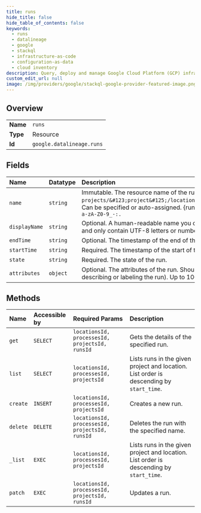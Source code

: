 ```yaml
---
title: runs
hide_title: false
hide_table_of_contents: false
keywords:
  - runs
  - datalineage
  - google    
  - stackql
  - infrastructure-as-code
  - configuration-as-data
  - cloud inventory
description: Query, deploy and manage Google Cloud Platform (GCP) infrastructure and resources using SQL
custom_edit_url: null
image: /img/providers/google/stackql-google-provider-featured-image.png
---
```

  
    

## Overview
<table><tbody>
<tr><td><b>Name</b></td><td><code>runs</code></td></tr>
<tr><td><b>Type</b></td><td>Resource</td></tr>
<tr><td><b>Id</b></td><td><code>google.datalineage.runs</code></td></tr>
</tbody></table>

## Fields
| Name | Datatype | Description |
|:-----|:---------|:------------|
| `name` | `string` | Immutable. The resource name of the run. Format: `projects/&#123;project&#125;/locations/&#123;location&#125;/processes/&#123;process&#125;/runs/&#123;run&#125;`. Can be specified or auto-assigned. &#123;run&#125; must be not longer than 200 characters and only contain characters in a set: `a-zA-Z0-9_-:.` |
| `displayName` | `string` | Optional. A human-readable name you can set to display in a user interface. Must be not longer than 1024 characters and only contain UTF-8 letters or numbers, spaces or characters like `_-:&.` |
| `endTime` | `string` | Optional. The timestamp of the end of the run. |
| `startTime` | `string` | Required. The timestamp of the start of the run. |
| `state` | `string` | Required. The state of the run. |
| `attributes` | `object` | Optional. The attributes of the run. Should only be used for the purpose of non-semantic management (classifying, describing or labeling the run). Up to 100 attributes are allowed. |
## Methods
| Name | Accessible by | Required Params | Description |
|:-----|:--------------|:----------------|:------------|
| `get` | `SELECT` | `locationsId, processesId, projectsId, runsId` | Gets the details of the specified run. |
| `list` | `SELECT` | `locationsId, processesId, projectsId` | Lists runs in the given project and location. List order is descending by `start_time`. |
| `create` | `INSERT` | `locationsId, processesId, projectsId` | Creates a new run. |
| `delete` | `DELETE` | `locationsId, processesId, projectsId, runsId` | Deletes the run with the specified name. |
| `_list` | `EXEC` | `locationsId, processesId, projectsId` | Lists runs in the given project and location. List order is descending by `start_time`. |
| `patch` | `EXEC` | `locationsId, processesId, projectsId, runsId` | Updates a run. |
